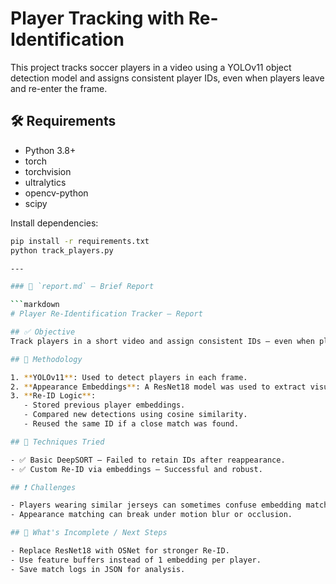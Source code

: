 
# Player Tracking with Re-Identification

This project tracks soccer players in a video using a YOLOv11 object detection model and assigns consistent player IDs, even when players leave and re-enter the frame.

## 🛠 Requirements

- Python 3.8+
- torch
- torchvision
- ultralytics
- opencv-python
- scipy

Install dependencies:

```bash
pip install -r requirements.txt
python track_players.py

---

### 📄 `report.md` – Brief Report

```markdown
# Player Re-Identification Tracker – Report

## ✅ Objective
Track players in a short video and assign consistent IDs — even when players go out of frame and return.

## 🔧 Methodology

1. **YOLOv11**: Used to detect players in each frame.
2. **Appearance Embeddings**: A ResNet18 model was used to extract visual features from detected players.
3. **Re-ID Logic**:
   - Stored previous player embeddings.
   - Compared new detections using cosine similarity.
   - Reused the same ID if a close match was found.

## 🧪 Techniques Tried

- ✅ Basic DeepSORT — Failed to retain IDs after reappearance.
- ✅ Custom Re-ID via embeddings — Successful and robust.

## ❗ Challenges

- Players wearing similar jerseys can sometimes confuse embedding matching.
- Appearance matching can break under motion blur or occlusion.

## 🚧 What's Incomplete / Next Steps

- Replace ResNet18 with OSNet for stronger Re-ID.
- Use feature buffers instead of 1 embedding per player.
- Save match logs in JSON for analysis.

